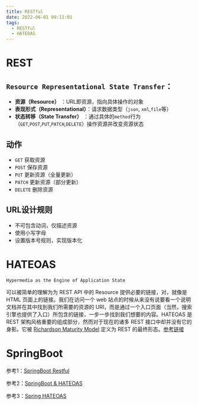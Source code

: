 ```yaml
---
title: RESTful
date: 2022-06-01 09:11:01
tags:
  - RESTful
  - HATEOAS
---
```


# REST

## `Resource Representational State Transfer`：

- **资源（Resource）** ：URL即资源，指向具体操作的对象
- **表现形式（Representational）**：请求数据类型（`json`, `xml`,`file`等）
- **状态转移（State Transfer）** ：通过具体的`method`行为（`GET`,`POST`,`PUT`,`PATCH`,`DELETE`）操作资源并改变资源状态

## 动作

- `GET` 获取资源
- `POST` 保存资源
- `PUT` 更新资源（全量更新）
- `PATCH` 更新资源（部分更新）
- `DELETE` 删除资源

## URL设计规则

- 不可包含动词，仅描述资源
- 使用小写字母
- 设置版本号规则，实现版本化

## 

# HATEOAS

`Hypermedia as the Engine of Application State`

可以被简单的理解为为 REST API 中的 Resource 提供必要的链接，对，就像是 HTML 页面上的链接。我们在访问一个 web 站点的时候从来没有说要看一个说明文档并在其中找到我们所需要的资源的 URI，而是通过一个入口页面（当然，搜索引擎也提供了入口）所包含的链接，一步一步找到我们想要的内容。HATEOAS 是 REST 架构风格重要的组成部分，然而对于现在的诸多 REST 接口中却并没有它的身影。它被 [Richardson Maturity Model](https://martinfowler.com/articles/richardsonMaturityModel.html) 定义为 REST 的最终形态。[参考链接](https://blog.aisensiy.me/2017/06/04/spring-boot-and-hateoas/)



# SpringBoot

参考1：[SpringBoot Restful](https://spring.io/guides/tutorials/rest/)

参考2：[SpringBoot & HATEOAS](https://blog.aisensiy.me/2017/06/04/spring-boot-and-hateoas/)

参考3：[Spring HATEOAS](https://docs.spring.io/spring-hateoas/docs/1.5.0/reference/html/)

